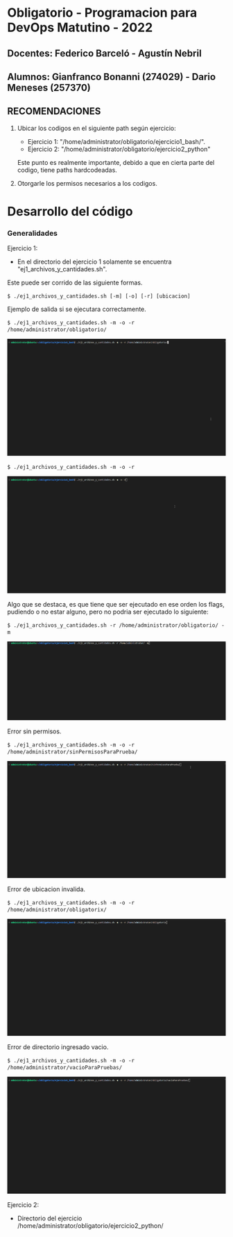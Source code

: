 # Obligatorio - Programacion para DevOps Matutino - 2022
## Docentes: Federico Barceló - Agustín Nebril
## Alumnos: Gianfranco Bonanni (274029) - Dario Meneses (257370)

## RECOMENDACIONES

1. Ubicar los codigos en el siguiente path según ejercicio: 
     - Ejercicio 1: "/home/administrator/obligatorio/ejercicio1_bash/".
     - Ejercicio 2: "/home/administrator/obligatorio/ejercicio2_python"
     
     Este punto es realmente importante, debido a que en cierta parte del codigo, tiene paths hardcodeadas.
2. Otorgarle los permisos necesarios a los codigos. 

# Desarrollo del código 

### Generalidades

Ejercicio 1:

- En el directorio del ejercicio 1 solamente se encuentra "ej1_archivos_y_cantidades.sh". 

Este puede ser corrido de las siguiente formas.

    $ ./ej1_archivos_y_cantidades.sh [-m] [-o] [-r] [ubicacion]

Ejemplo de salida si se ejecutara correctamente.

    $ ./ej1_archivos_y_cantidades.sh -m -o -r /home/administrator/obligatorio/ 

![Animation](https://github.com/GianfrancoB23/obligatorioDevOps/blob/main/gifs/bash/ej1_sinError.gif?raw=true)

    $ ./ej1_archivos_y_cantidades.sh -m -o -r  

![Animation](https://github.com/GianfrancoB23/obligatorioDevOps/blob/main/gifs/bash/ej1_sinErrorSinUbi.gif?raw=true)

Algo que se destaca, es que tiene que ser ejecutado en ese orden los flags, pudiendo o no estar alguno, pero no podria ser ejecutado lo siguiente:

    $ ./ej1_archivos_y_cantidades.sh -r /home/administrator/obligatorio/ -m
    
![Animation](https://github.com/GianfrancoB23/obligatorioDevOps/blob/main/gifs/bash/ej1_sinErrorModifUbi.gif?raw=true)

Error sin permisos.

    $ ./ej1_archivos_y_cantidades.sh -m -o -r /home/administrator/sinPermisosParaPrueba/

![Animation](https://github.com/GianfrancoB23/obligatorioDevOps/blob/main/gifs/bash/ej1_errorSinPermisos.gif?raw=true)

Error de ubicacion invalida.

    $ ./ej1_archivos_y_cantidades.sh -m -o -r /home/administrator/obligatorix/ 

![Animation](https://github.com/GianfrancoB23/obligatorioDevOps/blob/main/gifs/bash/ej1_errorUbi.gif?raw=true)

Error de directorio ingresado vacio.

    $ ./ej1_archivos_y_cantidades.sh -m -o -r /home/administrator/vacioParaPruebas/

![Animation](https://github.com/GianfrancoB23/obligatorioDevOps/blob/main/gifs/bash/ej1_errorVacio.gif?raw=true)










Ejercicio 2:

- Directorio del ejercicio /home/administrator/obligatorio/ejercicio2_python/

